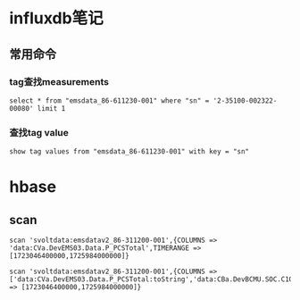 # influxdb笔记
## 常用命令
### tag查找measurements
```
select * from "emsdata_86-611230-001" where "sn" = '2-35100-002322-00080' limit 1
```
### 查找tag value
```
show tag values from "emsdata_86-611230-001" with key = "sn"
```
# hbase
## scan
```
scan 'svoltdata:emsdatav2_86-311200-001',{COLUMNS => 'data:CVa.DevEMS03.Data.P_PCSTotal',TIMERANGE => [1723046400000,1725984000000]}
```
```
scan 'svoltdata:emsdatav2_86-311200-001',{COLUMNS => ['data:CVa.DevEMS03.Data.P_PCSTotal:toString','data:CBa.DevBCMU.SOC.C101'],TIMERANGE => [1723046400000,1725984000000]}
```